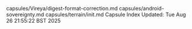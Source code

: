 capsules/Vireya/digest-format-correction.md
capsules/android-sovereignty.md
capsules/terrain/init.md
Capsule Index Updated: Tue Aug 26 21:55:22 BST 2025

